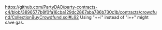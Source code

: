 https://github.com/PartyDAO/party-contracts-c4/blob/3896577b8f0fa16cba129dc2867aba786b730c1b/contracts/crowdfund/CollectionBuyCrowdfund.sol#L62
Using "++i" instead of "i++" might save gas.